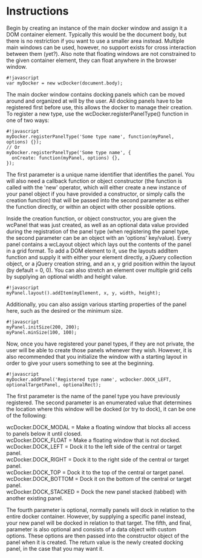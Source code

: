 Instructions
============
Begin by creating an instance of the main docker window and assign it a DOM container element. Typically this would be the document body, but there is no restriction if you want to use a smaller area instead.  Multiple main windows can be used, however, no support exists for cross interaction between them (yet?).  Also note that floating windows are not constrained to the given container element, they can float anywhere in the browser window.
```
#!javascript
var myDocker = new wcDocker(document.body);
```
The main docker window contains docking panels which can be moved around and organized at will by the user. All docking panels have to be registered first before use, this allows the docker to manage their creation.
To register a new type, use the wcDocker.registerPanelType() function in one of two ways:
```
#!javascript
myDocker.registerPanelType('Some type name', function(myPanel, options) {});
// Or
myDocker.registerPanelType('Some type name', {
  onCreate: function(myPanel, options) {},
});
```
The first parameter is a unique name identifier that identifies the panel.  You will also need a callback function or object constructor (the function is called with the 'new' operator, which will either create a new instance of your panel object if you have provided a constructor, or simply calls the creation function) that will be passed into the second parameter as either the function directly, or within an object with other possible options.  

Inside the creation function, or object constructor, you are given the wcPanel that was just created, as well as an optional data value provided during the registration of the panel type (when registering the panel type, the second parameter can be an object with an 'options' key/value).  Every panel contains a wcLayout object which lays out the contents of the panel in a grid format.  To add a DOM element to it, use the layouts addItem function and supply it with either your element directly, a jQuery collection object, or a jQuery creation string, and an x, y grid position within the layout (by default = 0, 0).
You can also stretch an element over multiple grid cells by supplying an optional width and height value.
```
#!javascript
myPanel.layout().addItem(myElement, x, y, width, height);
```
Additionally, you can also assign various starting properties of the panel here, such as the desired or the minimum size.
```
#!javascript
myPanel.initSize(200, 200);
myPanel.minSize(100, 100);
```
Now, once you have registered your panel types, if they are not private, the user will be able to create those panels whenever they wish.  However, it is also recommended that you initialize the window with a starting layout in order to give your users something to see at the beginning.
```
#!javascript
myDocker.addPanel('Registered type name', wcDocker.DOCK_LEFT, optionalTargetPanel, optionalRect);
```
The first parameter is the name of the panel type you have previously registered.
The second parameter is an enumerated value that determines the location where this window will be docked
(or try to dock), it can be one of the following:  

wcDocker.DOCK_MODAL    = Make a floating window that blocks all access to panels below it until closed.  
wcDocker.DOCK_FLOAT    = Make a floating window that is not docked.  
wcDocker.DOCK_LEFT     = Dock it to the left side of the central or target panel.  
wcDocker.DOCK_RIGHT    = Dock it to the right side of the central or target panel.  
wcDocker.DOCK_TOP      = Dock it to the top of the central or target panel.  
wcDocker.DOCK_BOTTOM   = Dock it on the bottom of the central or target panel.  
wcDocker.DOCK_STACKED  = Dock the new panel stacked (tabbed) with another existing panel.  

The fourth parameter is optional, normally panels will dock in relation to the entire docker container. However, by supplying a specific panel instead, your new panel will be docked in relation to that target.
The fifth, and final, parameter is also optional and consists of a data object with custom options.  These options are then passed into the constructor object of the panel when it is created.
The return value is the newly created docking panel, in the case that you may want it.